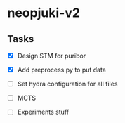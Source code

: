 # neopjuki-v2


## Tasks

- [X] Design STM for puribor

- [X] Add preprocess.py to put data

- [ ] Set hydra configuration for all files

- [ ] MCTS

- [ ] Experiments stuff 



